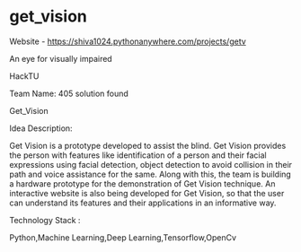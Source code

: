 # get_vision
Website - https://shiva1024.pythonanywhere.com/projects/getv

An eye for visually impaired

HackTU

Team Name: 405 solution found

Get_Vision

Idea Description:

Get Vision is a prototype developed to assist the blind. Get Vision provides the person with features like identification of a person and their facial expressions using facial detection, object detection to avoid collision in their path and voice assistance for the same. Along with this, the team is building a hardware prototype for the demonstration of Get Vision technique. An interactive website is also being developed for Get Vision, so that the user can understand its features and their applications in an informative way.

Technology Stack :

Python,Machine Learning,Deep Learning,Tensorflow,OpenCv
